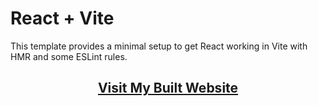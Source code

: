 # React + Vite

This template provides a minimal setup to get React working in Vite with HMR and some ESLint rules.

<h2 align="center"><a href="https://award-winning-website-gamma.vercel.app" target="_blank">Visit My Built Website</a></h2>
